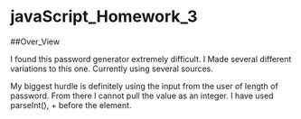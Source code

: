# javaScript_Homework_3

##Over_View

I found this password generator extremely difficult. I Made several different variations to this one. Currently using several sources. 

My biggest hurdle is definitely using the input from the user of length of password. From there I cannot pull the value as an integer. I have used parseInt(), + before the element. 